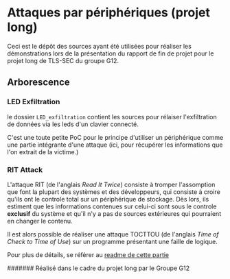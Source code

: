 # Attaques par périphériques (projet long)

Ceci est le dépôt des sources ayant été utilisées pour réaliser les démonstrations lors de la présentation du rapport de fin de projet pour le projet long de TLS-SEC du groupe G12.

## Arborescence

### LED Exfiltration

le dossier `LED_exfiltration` contient les sources pour rélaiser l'exfiltration de données via les leds d'un clavier connecté.

C'est une toute petite PoC pour le principe d'utiliser un périphérique comme une partie intégrante d'une attaque (ici, pour récupérer les informations que l'on extrait de la victime.)

### RIT Attack

L'attaque RIT (de l'anglais *Read It Twice*) consiste à tromper l'assomption que font la plupart des systèmes et des développeurs, qui consiste à croire qu'ils ont le controle total sur un périphérique de stockage.
Dès lors, ils estiment que les informations contenues sur celui-ci sont sous le controle **exclusif** du système et qu'il n'y a pas de sources extérieures qui pourraient en changer le contenu.

Il est alors possible de réaliser une attaque TOCTTOU (de l'anglais *Time of Check to Time of Use*) sur un programme présentant une faille de logique.

Pour plus de détails, se référer au [readme de cette partie](./RIT_attack)


####### Réalisé dans le cadre du projet long par le Groupe G12
